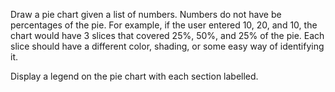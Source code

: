 Draw a pie chart given a list of numbers. Numbers do not have be percentages of the pie. For example, if the user entered 10, 20, and 10, the chart would have 3 slices that covered 25%, 50%, and 25% of the pie. Each slice should have a different color, shading, or some easy way of identifying it.

Display a legend on the pie chart with each section labelled.
